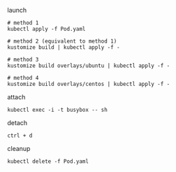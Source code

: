 launch

```
# method 1
kubectl apply -f Pod.yaml

# method 2 (equivalent to method 1)
kustomize build | kubectl apply -f -

# method 3
kustomize build overlays/ubuntu | kubectl apply -f -

# method 4
kustomize build overlays/centos | kubectl apply -f -
```

attach 

```
kubectl exec -i -t busybox -- sh
```

detach

```
ctrl + d
```

cleanup

```
kubectl delete -f Pod.yaml
```
